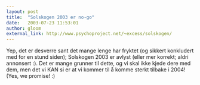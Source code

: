 ```yaml
---
layout: post
title:  "Solskogen 2003 er no-go"
date:   2003-07-23 11:53:01
author: gloom
external_link: http://www.psychoproject.net/~excess/solskogen/
---
```

Yep, det er desverre sant det mange lenge har fryktet (og sikkert
konkludert med for en stund siden); Solskogen 2003 er avlyst (eller mer
korrekt; aldri annonsert :). Det er mange grunner til dette, og vi skal
ikke kjede dere med dem, men det vi KAN si er at vi kommer til å komme
sterkt tilbake i 2004! (Yes, we promise! :)

